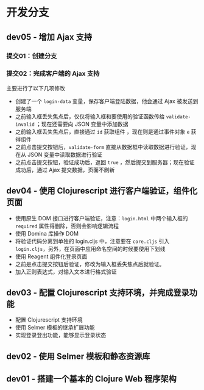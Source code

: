 # 开发分支

## dev05 - 增加 Ajax 支持

### 提交01：创建分支

### 提交02：完成客户端的 Ajax 支持

主要进行了以下几项修改

- 创建了一个 `login-data` 变量，保存客户端登陆数据，他会通过 Ajax 被发送到服务端
- 之前输入框丢失焦点后，仅仅将输入框和要使用的验证函数传给 `validate-invalid` ；现在还需要向 JSON 变量中添加数据
- 之前输入框丢失焦点后，直接通过 `id` 获取组件 ，现在则是通过事件对象 `e` 获得组件
- 之前点击提交按钮后，`validate-form` 直接从数据框中读取数据进行验证，现在从 JSON 变量中读取数据进行验证
- 之前点击提交按钮，验证成功后，返回 `true` ，然后提交到服务器；现在验证成功后，通过 Ajax 提交数据，页面不刷新

## dev04 - 使用 Clojurescript 进行客户端验证，组件化页面

- 使用原生 DOM 接口进行客户端验证，注意：`login.html` 中两个输入框的 `required` 属性得删除，否则会影响逻辑流程
- 使用 Domina 库操作 DOM
- 将验证代码分离到单独的 login.cljs 中，注意要在 `core.cljs` 引入 `login.cljs`，另外，在页面中应用命名空间的时候要使用下划线
- 使用 Reagent 组件化登录页面
- 之前是点击提交按钮后验证，修改为输入框丢失焦点后就验证。
- 加入正则表达式，对输入文本进行格式验证

## dev03 - 配置 Clojurescript 支持环境，并完成登录功能

- 配置 Clojurescript 支持环境
- 使用 Selmer 模板的继承扩展功能
- 实现登录登出功能，能够显示登录状态

## dev02 - 使用 Selmer 模板和静态资源库

## dev01 - 搭建一个基本的 Clojure Web 程序架构



